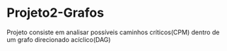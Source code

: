# Projeto2-Grafos

Projeto consiste em analisar possíveis caminhos críticos(CPM) dentro de um grafo direcionado acíclico(DAG)

